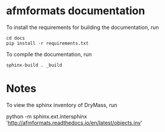 afmformats documentation
========================
To install the requirements for building the documentation, run

    cd docs
    pip install -r requirements.txt

To compile the documentation, run

    sphinx-build . _build

Notes
=====
To view the sphinx inventory of DryMass, run

   python -m sphinx.ext.intersphinx 'http://afmformats.readthedocs.io/en/latest/objects.inv'

